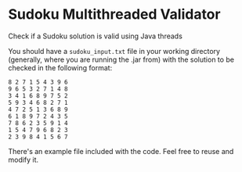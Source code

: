 # Sudoku Multithreaded Validator
Check if a Sudoku solution is valid using Java threads

You should have a `sudoku_input.txt` file in your working directory 
(generally, where you are running the .jar from)
with the solution to be checked in the following format:

```
8 2 7 1 5 4 3 9 6
9 6 5 3 2 7 1 4 8
3 4 1 6 8 9 7 5 2
5 9 3 4 6 8 2 7 1
4 7 2 5 1 3 6 8 9
6 1 8 9 7 2 4 3 5
7 8 6 2 3 5 9 1 4
1 5 4 7 9 6 8 2 3
2 3 9 8 4 1 5 6 7
```

There's an example file included with the code. Feel free to reuse and modify it.
